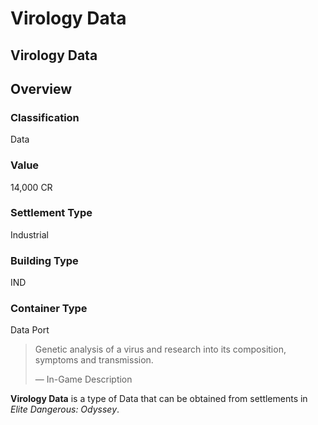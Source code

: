 # Virology Data
## Virology Data

## Overview

### Classification

Data

### Value

14,000 CR

### Settlement Type

Industrial

### Building Type

IND

### Container Type

Data Port

> 
> 
> Genetic analysis of a virus and research into its composition, symptoms and transmission.
> 
> 
> — In-Game Description
> 

**Virology Data** is a type of Data that can be obtained from settlements in *Elite Dangerous: Odyssey*.